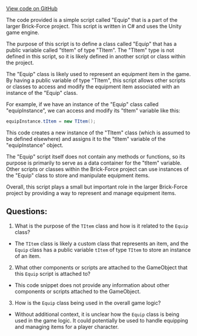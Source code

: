 [View code on GitHub](https://github.com/TieHaxJan/Brick-Force/Assembly-CSharp\Equip.cs)

The code provided is a simple script called "Equip" that is a part of the larger Brick-Force project. This script is written in C# and uses the Unity game engine.

The purpose of this script is to define a class called "Equip" that has a public variable called "tItem" of type "TItem". The "TItem" type is not defined in this script, so it is likely defined in another script or class within the project.

The "Equip" class is likely used to represent an equipment item in the game. By having a public variable of type "TItem", this script allows other scripts or classes to access and modify the equipment item associated with an instance of the "Equip" class.

For example, if we have an instance of the "Equip" class called "equipInstance", we can access and modify its "tItem" variable like this:

```csharp
equipInstance.tItem = new TItem();
```

This code creates a new instance of the "TItem" class (which is assumed to be defined elsewhere) and assigns it to the "tItem" variable of the "equipInstance" object.

The "Equip" script itself does not contain any methods or functions, so its purpose is primarily to serve as a data container for the "tItem" variable. Other scripts or classes within the Brick-Force project can use instances of the "Equip" class to store and manipulate equipment items.

Overall, this script plays a small but important role in the larger Brick-Force project by providing a way to represent and manage equipment items.
## Questions: 
 1. What is the purpose of the `TItem` class and how is it related to the `Equip` class? 
- The `TItem` class is likely a custom class that represents an item, and the `Equip` class has a public variable `tItem` of type `TItem` to store an instance of an item.

2. What other components or scripts are attached to the GameObject that this `Equip` script is attached to? 
- This code snippet does not provide any information about other components or scripts attached to the GameObject. 

3. How is the `Equip` class being used in the overall game logic? 
- Without additional context, it is unclear how the `Equip` class is being used in the game logic. It could potentially be used to handle equipping and managing items for a player character.